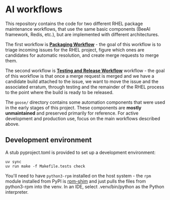 # AI workflows

This repository contains the code for two different RHEL package maintenance workflows,
that use the same basic components (BeeAI framework, Redis, etc.),
but are implemented with different architectures.

The first workflow is [**Packaging Workflow**](README-agents.md) -
the goal of this workflow is to triage incoming issues for the RHEL project,
figure which ones are candidates for automatic resolution,
and create merge requests to merge them.

The second workflow is [**Testing and Release Workflow**](README-supervisor.md) workflow -
the goal of this workflow is that once a merge request is merged and we have a candidate build attached to the issue,
we want to move the issue and the associated erratum,
through testing and the remainder of the RHEL process to the point where the build is ready to be released.

The `goose/` directory contains some automation components that were used in the early stages of this project. These components are **mostly unmaintained** and preserved primarily for reference. For active development and production use, focus on the main workflows described above.

## Development environment

A stub pyproject.toml is provided to set up a development environment:

```
uv sync
uv run make -f Makefile.tests check
```

You'll need to have `python3-rpm` installed on the host system -
the `rpm` module installed from PyPI is [rpm-shim](https://github.com/packit/rpm-shim)
and just pulls the files from python3-rpm into the venv.
In an IDE, select .venv/bin/python as the Python interpreter.
